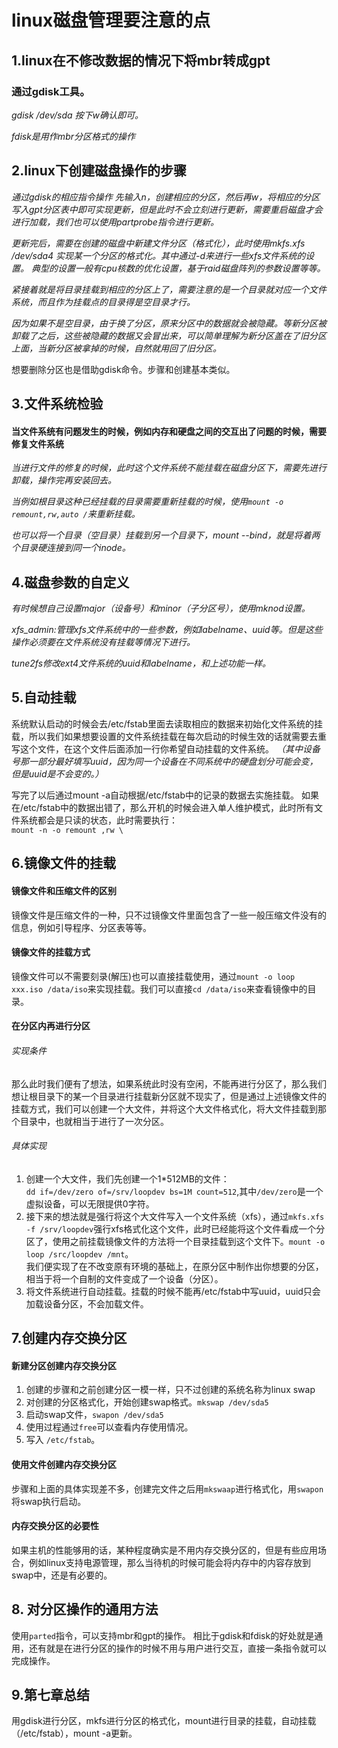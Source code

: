 # linux磁盘管理要注意的点


## 1.linux在不修改数据的情况下将mbr转成gpt

###  通过gdisk工具。

*gdisk /dev/sda*
*按下w确认即可。*

*fdisk是用作mbr分区格式的操作*


## 2.linux下创建磁盘操作的步骤

*通过gdisk的相应指令操作*
*先输入n，创建相应的分区，然后再w，将相应的分区写入gpt分区表中即可实现更新，但是此时不会立刻进行更新，需要重启磁盘才会进行加载，我们也可以使用partprobe指令进行更新。*

*更新完后，需要在创建的磁盘中新建文件分区（格式化），此时使用mkfs.xfs /dev/sda4 实现某一个分区的格式化。其中通过-d来进行一些xfs文件系统的设置。*
*典型的设置一般有cpu核数的优化设置，基于raid磁盘阵列的参数设置等等。*

*紧接着就是将目录挂载到相应的分区上了，需要注意的是一个目录就对应一个文件系统，而且作为挂载点的目录得是空目录才行。*

*因为如果不是空目录，由于换了分区，原来分区中的数据就会被隐藏。等新分区被卸载了之后，这些被隐藏的数据又会冒出来，可以简单理解为新分区盖在了旧分区上面，当新分区被拿掉的时候，自然就用回了旧分区。*

想要删除分区也是借助gdisk命令。步骤和创建基本类似。

## 3.文件系统检验
#### 当文件系统有问题发生的时候，例如内存和硬盘之间的交互出了问题的时候，需要修复文件系统
*当进行文件的修复的时候，此时这个文件系统不能挂载在磁盘分区下，需要先进行卸载，操作完再安装回去。*

*当例如根目录这种已经挂载的目录需要重新挂载的时候，使用`mount -o remount,rw,auto /`来重新挂载。*

*也可以将一个目录（空目录）挂载到另一个目录下，mount --bind，就是将着两个目录硬连接到同一个inode。*

## 4.磁盘参数的自定义
*有时候想自己设置major（设备号）和minor（子分区号），使用mknod设置。*

*xfs_admin:管理xfs文件系统中的一些参数，例如labelname、uuid等。但是这些操作必须要在文件系统没有挂载等情况下进行。*

*tune2fs修改ext4文件系统的uuid和labelname，和上述功能一样。*

## 5.自动挂载
系统默认启动的时候会去/etc/fstab里面去读取相应的数据来初始化文件系统的挂载，所以我们如果想要设置的文件系统挂载在每次启动的时候生效的话就需要去重写这个文件，在这个文件后面添加一行你希望自动挂载的文件系统。
*（其中设备号那一部分最好填写uuid，因为同一个设备在不同系统中的硬盘划分可能会变，但是uuid是不会变的。）*

写完了以后通过mount -a自动根据/etc/fstab中的记录的数据去实施挂载。
如果在/etc/fstab中的数据出错了，那么开机的时候会进入单人维护模式，此时所有文件系统都会是只读的状态，此时需要执行：<br/>
`mount -n -o remount ,rw \`<br/>

## 6.镜像文件的挂载

#### 镜像文件和压缩文件的区别 
镜像文件是压缩文件的一种，只不过镜像文件里面包含了一些一般压缩文件没有的信息，例如引导程序、分区表等等。

#### 镜像文件的挂载方式
镜像文件可以不需要刻录(解压)也可以直接挂载使用，通过`mount -o loop xxx.iso /data/iso`来实现挂载。我们可以直接`cd /data/iso`来查看镜像中的目录。<br>

#### 在分区内再进行分区
###### 实现条件
那么此时我们便有了想法，如果系统此时没有空闲，不能再进行分区了，那么我们想让根目录下的某一个目录进行挂载新分区就不现实了，但是通过上述镜像文件的挂载方式，我们可以创建一个大文件，并将这个大文件格式化，将大文件挂载到那个目录中，也就相当于进行了一次分区。
###### 具体实现
1. 创建一个大文件，我们先创建一个1*512MB的文件：<br/>`dd if=/dev/zero of=/srv/loopdev bs=1M count=512`,其中`/dev/zero`是一个虚拟设备，可以无限提供0字符。
2. 接下来的想法就是强行将这个大文件写入一个文件系统（xfs），通过`mkfs.xfs -f /srv/loopdev`强行xfs格式化这个文件，此时已经能将这个文件看成一个分区了，使用之前挂载镜像文件的方法将一个目录挂载到这个文件下。`mount -o loop /src/loopdev /mnt`。<br />我们便实现了在不改变原有环境的基础上，在原分区中制作出你想要的分区，相当于将一个自制的文件变成了一个设备（分区）。
3. 将文件系统进行自动挂载。挂载的时候不能再/etc/fstab中写uuid，uuid只会加载设备分区，不会加载文件。

## 7.创建内存交换分区
####  新建分区创建内存交换分区
1. 创建的步骤和之前创建分区一模一样，只不过创建的系统名称为linux swap
2. 对创建的分区格式化，开始创建swap格式。`mkswap /dev/sda5`
3. 启动swap文件，`swapon /dev/sda5`
4. 使用过程通过`free`可以查看内存使用情况。
5. 写入 `/etc/fstab`。
#### 使用文件创建内存交换分区
步骤和上面的具体实现差不多，创建完文件之后用`mkswaap`进行格式化，用`swapon`将swap执行启动。
#### 内存交换分区的必要性
如果主机的性能够用的话，某种程度确实是不用内存交换分区的，但是有些应用场合，例如linux支持电源管理，那么当待机的时候可能会将内存中的内容存放到swap中，还是有必要的。

## 8. 对分区操作的通用方法
使用`parted`指令，可以支持mbr和gpt的操作。
相比于gdisk和fdisk的好处就是通用，还有就是在进行分区的操作的时候不用与用户进行交互，直接一条指令就可以完成操作。

## 9.第七章总结
用gdisk进行分区，mkfs进行分区的格式化，mount进行目录的挂载，自动挂载（/etc/fstab），mount -a更新。








